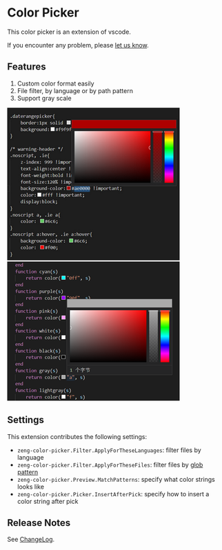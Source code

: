 # Color Picker

This color picker is an extension of vscode.

If you encounter any problem, please [let us know](https://github.com/zengfanfan/ColorPicker/issues).

## Features

1. Custom color format easily
2. File filter, by language or by path pattern
3. Support gray scale

![screenshot_1](res/screenshot_1.png)
![screenshot_2](res/screenshot_2.png)

## Settings

This extension contributes the following settings:

* `zeng-color-picker.Filter.ApplyForTheseLanguages`: filter files by language
* `zeng-color-picker.Filter.ApplyForTheseFiles`: filter files by [glob pattern](https://code.visualstudio.com/api/references/vscode-api#GlobPattern)
* `zeng-color-picker.Preview.MatchPatterns`: specify what color strings looks like
* `zeng-color-picker.Picker.InsertAfterPick`: specify how to insert a color string after pick

## Release Notes

See [ChangeLog](CHANGELOG.md).
